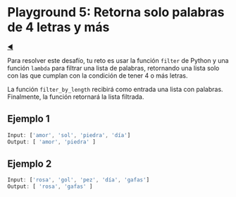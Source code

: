 # Playground 5: Retorna solo palabras de 4 letras y más

[◀️](./../README.md)

Para resolver este desafío, tu reto es usar la función `filter` de Python y una función `lambda` para filtrar una lista de palabras, retornando una lista solo con las que cumplan con la condición de tener 4 o más letras.

La función `filter_by_length` recibirá como entrada una lista con palabras. Finalmente, la función retornará la lista filtrada.

## Ejemplo 1

```js
Input: ['amor', 'sol', 'piedra', 'día']
Output: [ 'amor', 'piedra' ]
```

## Ejemplo 2

```js
Input: ['rosa', 'gol', 'pez', 'día', 'gafas']
Output: [ 'rosa', 'gafas' ]
```
